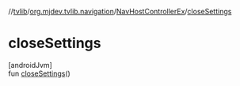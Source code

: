 //[tvlib](../../../index.md)/[org.mjdev.tvlib.navigation](../index.md)/[NavHostControllerEx](index.md)/[closeSettings](close-settings.md)

# closeSettings

[androidJvm]\
fun [closeSettings](close-settings.md)()

